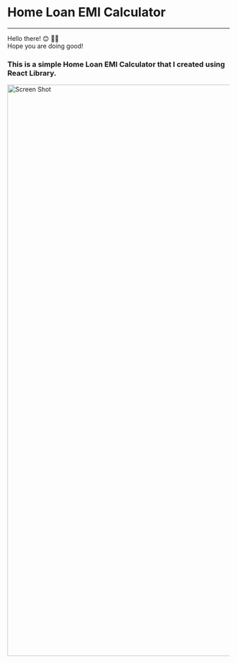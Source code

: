 
<h1>Home Loan EMI Calculator</h1>
<hr >
Hello there! 😊 👋🏻 
<br>
Hope you are doing good!
<br>
<h3>This is a simple Home Loan EMI Calculator that I created using React Library.</h3>



<img width="1295" alt="Screen Shot" src="https://user-images.githubusercontent.com/68209878/111745079-3fd66880-88e0-11eb-8fdc-2fa40e418ad0.png">




